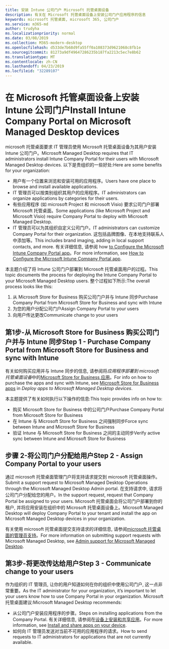 ```yaml
---
title: 安装 Intune 公司门户 Microsoft 托管桌面设备
description: 有关在 Microsoft 托管桌面设备上安装公司门户应用程序的信息
keywords: microsoft 托管桌面, microsoft 365, 公司门户
ms.service: m365-md
author: trudyha
ms.localizationpriority: normal
ms.date: 03/08/2019
ms.collection: M365-modern-desktop
ms.openlocfilehash: d533de7b68d9fa55ff0a108373d9621068c8fb1e
ms.sourcegitcommit: 81273a9df49647286235b187fa2213c5ec7e8b62
ms.translationtype: MT
ms.contentlocale: zh-CN
ms.lasthandoff: 04/23/2019
ms.locfileid: "32289107"
---
```

# <a name="install-intune-company-portal-on-microsoft-managed-desktop-devices"></a><span data-ttu-id="c7b60-104">在 Microsoft 托管桌面设备上安装 Intune 公司门户</span><span class="sxs-lookup"><span data-stu-id="c7b60-104">Install Intune Company Portal on Microsoft Managed Desktop devices</span></span>

<span data-ttu-id="c7b60-105">microsoft 托管桌面要求 IT 管理员使用 Microsoft 托管桌面设备为其用户安装 Intune 公司门户。</span><span class="sxs-lookup"><span data-stu-id="c7b60-105">Microsoft Managed Desktop requires that IT administrators install Intune Company Portal for their users with Microsoft Managed Desktop devices.</span></span> <span data-ttu-id="c7b60-106">以下是贵组织的一些好处:</span><span class="sxs-lookup"><span data-stu-id="c7b60-106">Here are some benefits for your organization:</span></span>
- <span data-ttu-id="c7b60-107">用户有一个位置来浏览和安装可用的应用程序。</span><span class="sxs-lookup"><span data-stu-id="c7b60-107">Users have one place to browse and install available applications.</span></span> 
- <span data-ttu-id="c7b60-108">IT 管理员可以按类别组织其用户的应用程序。</span><span class="sxs-lookup"><span data-stu-id="c7b60-108">IT administrators can organize applications by categories for their users.</span></span>  
- <span data-ttu-id="c7b60-109">有些应用程序 (如 microsoft Project 和 microsoft Visio) 要求公司门户部署 Microsoft 托管桌面。</span><span class="sxs-lookup"><span data-stu-id="c7b60-109">Some applications (like Microsoft Project and Microsoft Visio) require Company Portal to deploy with Microsoft Managed Desktop.</span></span>
- <span data-ttu-id="c7b60-110">IT 管理员可以为其组织自定义公司门户。</span><span class="sxs-lookup"><span data-stu-id="c7b60-110">IT administrators can customize Company Portal for their organization.</span></span> <span data-ttu-id="c7b60-111">这包括品牌图像、在本地支持联系人中添加等。</span><span class="sxs-lookup"><span data-stu-id="c7b60-111">This includes brand imaging, adding in local support contacts, and more.</span></span> <span data-ttu-id="c7b60-112">有关详细信息, 请参阅 how [to Configure the Microsoft Intune Company Portal app](https://docs.microsoft.com/intune/company-portal-app)。</span><span class="sxs-lookup"><span data-stu-id="c7b60-112">For more information, see [How to Configure the Microsoft Intune Company Portal app](https://docs.microsoft.com/intune/company-portal-app).</span></span>   

<span data-ttu-id="c7b60-113">本主题介绍了将 Intune 公司门户部署到 Microsoft 托管桌面用户的过程。</span><span class="sxs-lookup"><span data-stu-id="c7b60-113">This topic documents the process for deploying the Intune Company Portal to your Microsoft Managed Desktop users.</span></span> <span data-ttu-id="c7b60-114">整个过程如下所示:</span><span class="sxs-lookup"><span data-stu-id="c7b60-114">The overall process looks like this:</span></span>
1. <span data-ttu-id="c7b60-115">从 Microsoft Store for Business 购买公司门户并与 Intune 同步</span><span class="sxs-lookup"><span data-stu-id="c7b60-115">Purchase Company Portal from Microsoft Store for Business and sync with Intune</span></span>
2. <span data-ttu-id="c7b60-116">为您的用户分配公司门户</span><span class="sxs-lookup"><span data-stu-id="c7b60-116">Assign Company Portal to your users</span></span>
3. <span data-ttu-id="c7b60-117">向用户传达更改</span><span class="sxs-lookup"><span data-stu-id="c7b60-117">Communicate change to your users</span></span>

## <a name="step-1---purchase-company-portal-from-microsoft-store-for-business-and-sync-with-intune"></a><span data-ttu-id="c7b60-118">第1步-从 Microsoft Store for Business 购买公司门户并与 Intune 同步</span><span class="sxs-lookup"><span data-stu-id="c7b60-118">Step 1 - Purchase Company Portal from Microsoft Store for Business and sync with Intune</span></span>
<span data-ttu-id="c7b60-119">有关如何购买应用并与 Intune 同步的信息, 请参阅将*应用程序部署到 microsoft 托管桌面设备*中的[Microsoft Store for Business 应用](deploy-apps.md#msfb-apps)。</span><span class="sxs-lookup"><span data-stu-id="c7b60-119">For info on how to purchase the apps and sync with Intune, see [Microsoft Store for Business apps](deploy-apps.md#msfb-apps) in *Deploy apps to Microsoft Managed Desktop devices*.</span></span>

<span data-ttu-id="c7b60-120">本主题提供了有关如何执行以下操作的信息:</span><span class="sxs-lookup"><span data-stu-id="c7b60-120">This topic provides info on how to:</span></span> 
- <span data-ttu-id="c7b60-121">购买 Microsoft Store for Business 中的公司门户</span><span class="sxs-lookup"><span data-stu-id="c7b60-121">Purchase Company Portal from Microsoft Store for Business</span></span> 
- <span data-ttu-id="c7b60-122">在 Intune 与 Microsoft Store for Business 之间强制同步</span><span class="sxs-lookup"><span data-stu-id="c7b60-122">Force sync between Intune and Microsoft Store for Business</span></span>
- <span data-ttu-id="c7b60-123">验证 Intune 与 Microsoft Store for Business 之间的主动同步</span><span class="sxs-lookup"><span data-stu-id="c7b60-123">Verify active sync between Intune and Microsoft Store for Business</span></span> 

## <a name="step-2---assign-company-portal-to-your-users"></a><span data-ttu-id="c7b60-124">步骤 2-将公司门户分配给用户</span><span class="sxs-lookup"><span data-stu-id="c7b60-124">Step 2 - Assign Company Portal to your users</span></span>
<span data-ttu-id="c7b60-125">通过 microsoft 托管桌面管理门户将支持请求提交到 microsoft 托管桌面操作。</span><span class="sxs-lookup"><span data-stu-id="c7b60-125">Submit a support request to Microsoft Managed Desktop Operations through the Microsoft Managed Desktop Admin portal.</span></span> <span data-ttu-id="c7b60-126">在支持请求中, 请求将公司门户分配给您的用户。</span><span class="sxs-lookup"><span data-stu-id="c7b60-126">In the support request, request that Company Portal be assigned to your users.</span></span> <span data-ttu-id="c7b60-127">Microsoft 托管桌面会将公司门户部署到你的租户, 并将应用安装在组织中的 Microsoft 托管桌面设备上。</span><span class="sxs-lookup"><span data-stu-id="c7b60-127">Microsoft Managed Desktop will deploy Company Portal to your tenant and install the app on Microsoft Managed Desktop devices in your organization.</span></span>

<span data-ttu-id="c7b60-128">有关使用 microsoft 托管桌面提交支持请求的详细信息, 请参阅[microsoft 托管桌面的管理员支持](../working-with-managed-desktop/admin-support.md)。</span><span class="sxs-lookup"><span data-stu-id="c7b60-128">For more information on submitting support requests with Microsoft Managed Desktop, see [Admin support for Microsoft Managed Desktop](../working-with-managed-desktop/admin-support.md).</span></span>

## <a name="step-3---communicate-change-to-your-users"></a><span data-ttu-id="c7b60-129">第3步-将更改传达给用户</span><span class="sxs-lookup"><span data-stu-id="c7b60-129">Step 3 - Communicate change to your users</span></span>
<span data-ttu-id="c7b60-130">作为组织的 IT 管理员, 让你的用户知道如何在你的组织中使用公司门户, 这一点非常重要。</span><span class="sxs-lookup"><span data-stu-id="c7b60-130">As the IT administrator for your organization, it’s important to let your users know how to use Company Portal in your organization.</span></span> <span data-ttu-id="c7b60-131">Microsoft 托管桌面建议:</span><span class="sxs-lookup"><span data-stu-id="c7b60-131">Microsoft Managed Desktop recommends:</span></span>
- <span data-ttu-id="c7b60-132">从公司门户安装应用程序的步骤。</span><span class="sxs-lookup"><span data-stu-id="c7b60-132">Steps on installing applications from the Company Portal.</span></span> <span data-ttu-id="c7b60-133">有关详细信息, 请参阅在[设备上安装和共享应用](https://docs.microsoft.com/intune-user-help/install-apps-cpapp-windows)。</span><span class="sxs-lookup"><span data-stu-id="c7b60-133">For more information, see [Install and share apps on your device](https://docs.microsoft.com/intune-user-help/install-apps-cpapp-windows).</span></span>
- <span data-ttu-id="c7b60-134">如何向 IT 管理员发送对当前不可用的应用程序的请求。</span><span class="sxs-lookup"><span data-stu-id="c7b60-134">How to send requests to IT administrators for applications that are not currently available.</span></span>